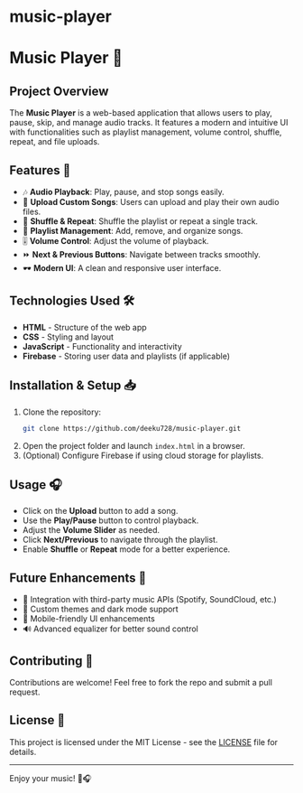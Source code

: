 # music-player
# Music Player 🎵

## Project Overview
The **Music Player** is a web-based application that allows users to play, pause, skip, and manage audio tracks. It features a modern and intuitive UI with functionalities such as playlist management, volume control, shuffle, repeat, and file uploads.

## Features 🚀
- 🎶 **Audio Playback**: Play, pause, and stop songs easily.
- 📂 **Upload Custom Songs**: Users can upload and play their own audio files.
- 🔀 **Shuffle & Repeat**: Shuffle the playlist or repeat a single track.
- 📜 **Playlist Management**: Add, remove, and organize songs.
- 🎚️ **Volume Control**: Adjust the volume of playback.
- ⏩ **Next & Previous Buttons**: Navigate between tracks smoothly.
- 🕶️ **Modern UI**: A clean and responsive user interface.

## Technologies Used 🛠️
- **HTML** - Structure of the web app
- **CSS** - Styling and layout
- **JavaScript** - Functionality and interactivity
- **Firebase** - Storing user data and playlists (if applicable)

## Installation & Setup 📥
1. Clone the repository:
   ```sh
   git clone https://github.com/deeku728/music-player.git
   ```
2. Open the project folder and launch `index.html` in a browser.
3. (Optional) Configure Firebase if using cloud storage for playlists.

## Usage 🎧
- Click on the **Upload** button to add a song.
- Use the **Play/Pause** button to control playback.
- Adjust the **Volume Slider** as needed.
- Click **Next/Previous** to navigate through the playlist.
- Enable **Shuffle** or **Repeat** mode for a better experience.


## Future Enhancements 🔮
- 🎵 Integration with third-party music APIs (Spotify, SoundCloud, etc.)
- 🎨 Custom themes and dark mode support
- 📱 Mobile-friendly UI enhancements
- 🔊 Advanced equalizer for better sound control

## Contributing 🤝
Contributions are welcome! Feel free to fork the repo and submit a pull request.

## License 📜
This project is licensed under the MIT License - see the [LICENSE](LICENSE) file for details.

---
Enjoy your music! 🎼🎧
